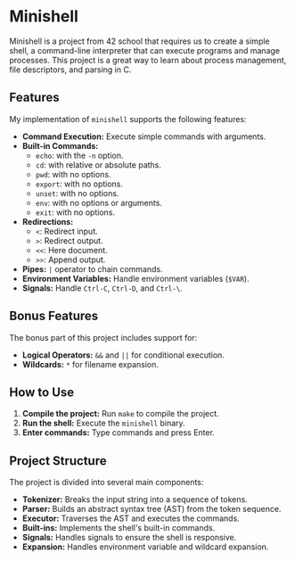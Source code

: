 # Minishell

Minishell is a project from 42 school that requires us to create a simple shell, a command-line interpreter that can execute programs and manage processes. This project is a great way to learn about process management, file descriptors, and parsing in C.

## Features

My implementation of `minishell` supports the following features:

- **Command Execution:** Execute simple commands with arguments.
- **Built-in Commands:**
    - `echo`: with the `-n` option.
    - `cd`: with relative or absolute paths.
    - `pwd`: with no options.
    - `export`: with no options.
    - `unset`: with no options.
    - `env`: with no options or arguments.
    - `exit`: with no options.
- **Redirections:**
    - `<`: Redirect input.
    - `>`: Redirect output.
    - `<<`: Here document.
    - `>>`: Append output.
- **Pipes:** `|` operator to chain commands.
- **Environment Variables:** Handle environment variables (`$VAR`).
- **Signals:** Handle `Ctrl-C`, `Ctrl-D`, and `Ctrl-\`.

## Bonus Features

The bonus part of this project includes support for:

- **Logical Operators:** `&&` and `||` for conditional execution.
- **Wildcards:** `*` for filename expansion.

## How to Use

1. **Compile the project:** Run `make` to compile the project.
2. **Run the shell:** Execute the `minishell` binary.
3. **Enter commands:** Type commands and press Enter.

## Project Structure

The project is divided into several main components:

- **Tokenizer:** Breaks the input string into a sequence of tokens.
- **Parser:** Builds an abstract syntax tree (AST) from the token sequence.
- **Executor:** Traverses the AST and executes the commands.
- **Built-ins:** Implements the shell's built-in commands.
- **Signals:** Handles signals to ensure the shell is responsive.
- **Expansion:** Handles environment variable and wildcard expansion.
